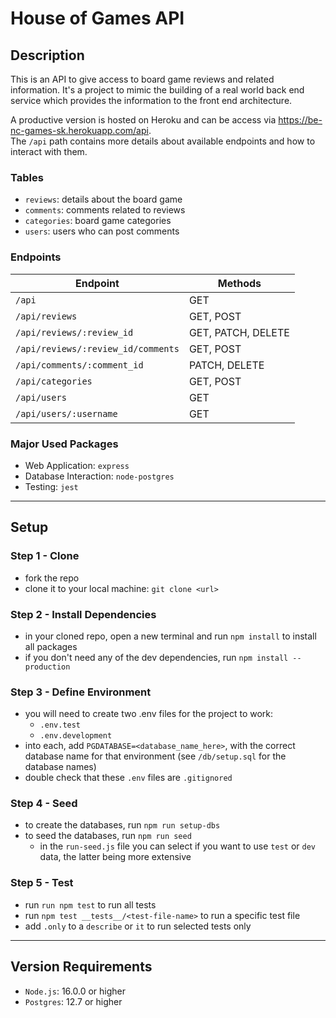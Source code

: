 # House of Games API

## Description

This is an API to give access to board game reviews and related information.
It's a project to mimic the building of a real world back end service which provides the information to the front end architecture.

A productive version is hosted on Heroku and can be access via
https://be-nc-games-sk.herokuapp.com/api. \
The `/api` path contains more details about available endpoints and how to interact with them.

### Tables

- `reviews`: details about the board game
- `comments`: comments related to reviews
- `categories`: board game categories
- `users`: users who can post comments

### Endpoints

| Endpoint                           | Methods            |
| ---------------------------------- | ------------------ |
| `/api `                            | GET                |
| `/api/reviews`                     | GET, POST          |
| `/api/reviews/:review_id `         | GET, PATCH, DELETE |
| `/api/reviews/:review_id/comments` | GET, POST          |
| `/api/comments/:comment_id`        | PATCH, DELETE      |
| `/api/categories`                  | GET, POST          |
| `/api/users`                       | GET                |
| `/api/users/:username`             | GET                |


### Major Used Packages

- Web Application: `express`
- Database Interaction: `node-postgres`
- Testing: `jest`

---

## Setup

### Step 1 - Clone

- fork the repo
- clone it to your local machine: `git clone <url>`

### Step 2 - Install Dependencies

- in your cloned repo, open a new terminal and run `npm install` to install all packages
- if you don't need any of the dev dependencies, run `npm install --production`

### Step 3 - Define Environment

- you will need to create two .env files for the project to work:
  - `.env.test`
  - `.env.development`
- into each, add `PGDATABASE=<database_name_here>`, with the correct database name for that environment (see `/db/setup.sql` for the database names)
- double check that these `.env` files are `.gitignored`

### Step 4 - Seed

- to create the databases, run `npm run setup-dbs`
- to seed the databases, run `npm run seed `
  - in the `run-seed.js` file you can select if you want to use `test` or `dev` data, the latter being more extensive

### Step 5 - Test

- run `run npm test` to run all tests
- run `npm test __tests__/<test-file-name>` to run a specific test file
- add `.only` to a `describe` or `it` to run selected tests only

---

## Version Requirements

- `Node.js`: 16.0.0 or higher
- `Postgres`: 12.7 or higher
